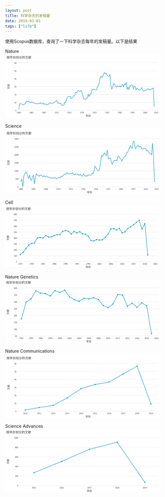 ```yaml
---
layout: post
title: 科学杂志的发稿量
date: 2019-03-01
tags: ["life"]
---
```


使用Scopus数据库，查询了一下科学杂志每年的发稿量。以下是结果

Nature
![](/images/scopus_nature.png)

Science
![](/images/scopus_science.png)

Cell
![](/images/scopus_cell.png)

Nature Genetics
![](/images/scopus_ng.png)

Nature Communications
![](/images/scopus_nc.png)

Science Advances
![](/images/scopus_sa.png)